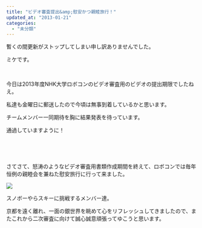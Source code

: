 ```yaml
---
title: "ビデオ審査提出&amp;慰安かつ親睦旅行！"
updated_at: "2013-01-21"
categories: 
  - "未分類"
---
```


暫くの間更新がストップしてしまい申し訳ありませんでした。

ミケです。

 

今日は2013年度NHK大学ロボコンのビデオ審査用のビデオの提出期限でしたねえ。

私達も金曜日に郵送したので今頃は無事到着しているかと思います。

チームメンバー一同期待を胸に結果発表を待っています。

通過していますように！

 

 

さてさて、怒涛のようなビデオ審査用書類作成期間を終えて、ロボコンでは毎年恒例の親睦会を兼ねた慰安旅行に行って来ました。

[![](images/a35e5036e65c1281bdcbb9f2dc74446f-300x224.png)](http://technouskit.net/blog/?attachment_id=352)

スノボーやらスキーに挑戦するメンバー達。

京都を遠く離れ、一面の銀世界を眺めて心をリフレッシュしてきましたので、またこれから二次審査に向けて誠心誠意頑張ってゆこうと思います。

